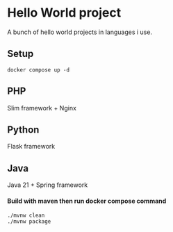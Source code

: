 # Hello World project
A bunch of hello world projects in languages i use.

## Setup
```shell
docker compose up -d
```
## PHP
Slim framework + Nginx
## Python
Flask framework
## Java
Java 21 + Spring framework  
#### Build with maven then run docker compose command
```shell
./mvnw clean
./mvnw package
```
